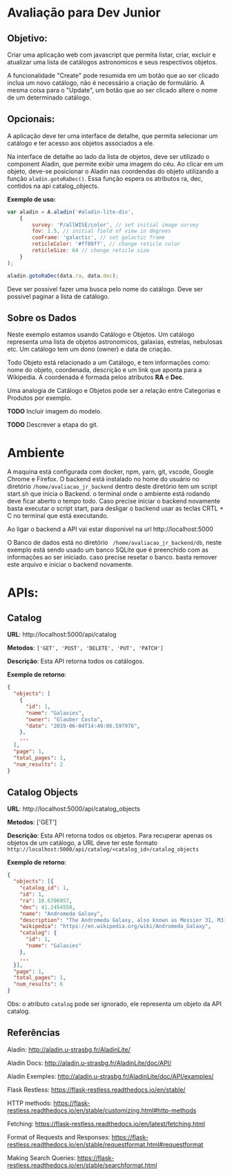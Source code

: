 # Avaliação para Dev Junior 

## Objetivo:
Criar uma aplicação web com javascript que permita listar, criar, excluir e atualizar uma lista de catálogos astronomicos e seus respectivos objetos.

A funcionalidade "Create" pode resumida em um botão que ao ser clicado inclua um novo catálogo, não é necessário a criação de formulário. A mesma coisa para o "Update", um botão que ao ser clicado altere o nome de um determinado catálogo.

## Opcionais:
A aplicação deve ter uma interface de detalhe, que permita selecionar um catálogo e ter acesso aos objetos associados a ele. 

Na interface de detalhe ao lado da lista de objetos, deve ser utilizado o component Aladin, que permite exibir uma imagem do céu. Ao clicar em um objeto, deve-se posicionar o Aladin nas coordendas do objeto utilizando a função ```aladin.gotoRaDec()```. Essa função espera os atributos ra, dec, contidos na api catalog_objects. 

**Exemplo de uso:**
```javascript
var aladin = A.aladin('#aladin-lite-div',
    {
        survey: 'P/allWISE/color', // set initial image survey
        fov: 1.5, // initial field of view in degrees
        cooFrame: 'galactic', // set galactic frame
        reticleColor: '#ff89ff', // change reticle color
        reticleSize: 64 // change reticle size
    }
);

aladin.gotoRaDec(data.ra, data.dec);
```

Deve ser possivel fazer uma busca pelo nome do catálogo. 
Deve ser possivel paginar a lista de catálogo.


## Sobre os Dados
Neste exemplo estamos usando Catálogo e Objetos. Um catálogo representa uma lista de objetos astronomicos, galaxias, estrelas, nebulosas etc. Um catálogo tem um dono (owner) e data de criação. 

Todo Objeto está relacionado a um Catálogo, e tem informações como: nome do objeto, coordenada, descrição e um link que aponta para a Wikipedia.
A coordenada é formada pelos atributos **RA** e **Dec**. 

Uma analogia de Catálogo e Objetos pode ser a relação entre Categorias e Produtos por exemplo. 

**TODO** Incluir imagem do modelo. 

**TODO** Descrever a etapa do git. 

# Ambiente
A maquina está configurada com docker, npm, yarn, git, vscode, Google Chrome e Firefox. O backend está instalado no home do usuário no diretório ```/home/avaliacao_jr_backend``` dentro deste diretório tem um script start.sh que inicia o Backend. o terminal onde o ambiente está rodando deve ficar aberto o tempo todo. Caso precise iniciar o backend novamente basta executar o script start, para desligar o backend usar as teclas CRTL + C no terminal que está executando. 

Ao ligar o backend a API vai estar disponivel na url http://localhost:5000

O Banco de dados está no diretório ``` /home/avaliacao_jr_backend/db```, neste exemplo está sendo usado um banco SQLite que é preenchido com as informações ao ser iniciado. caso precise resetar o banco. basta remover este arquivo e iniciar o backend novamente. 


# APIs:
## Catalog
**URL**: http://localhost:5000/api/catalog

**Metodos**: ```['GET', 'POST', 'DELETE', 'PUT', 'PATCH']```

**Descrição**: Esta API retorna todos os catálogos.

**Exemplo de retorno**: 

```json
{
  "objects": [
    {
      "id": 1, 
      "name": "Galaxies", 
      "owner": "Glauber Costa",
      "date": "2019-06-04T14:49:06.597976", 
    }, 
    ...
  ], 
  "page": 1, 
  "total_pages": 1,
  "num_results": 2 
}

```

## Catalog Objects
**URL**: http://localhost:5000/api/catalog_objects

**Metodos**: ['GET']

**Descrição**: Esta API retorna todos os objetos. Para recuperar apenas os objetos de um catálogo, a URL deve ter este formato ```http://localhost:5000/api/catalog/<catalog_id>/catalog_objects```


**Exemplo de retorno**: 
```json
{
  "objects": [{
    "catalog_id": 1,
    "id": 1,
    "ra": 10.6706957,
    "dec": 41.2454558,
    "name": "Andromeda Galaxy",
    "description": "The Andromeda Galaxy, also known as Messier 31, M31, or NGC 224, is a spiral galaxy approximately 780 kiloparsecs (2.5 million light-years) from Earth, and the nearest major galaxy to the Milky Way",		
    "wikipedia": "https://en.wikipedia.org/wiki/Andromeda_Galaxy",
    "catalog": {
      "id": 1,
      "name": "Galaxies"
    },
    ...
  }],
  "page": 1,
  "total_pages": 1,
  "num_results": 6
}

```
Obs: o atributo ```catalog``` pode ser ignorado, ele representa um objeto da API catalog.


## Referências

Aladin: http://aladin.u-strasbg.fr/AladinLite/ 

Aladin Docs: http://aladin.u-strasbg.fr/AladinLite/doc/API/

Aladin Exemples: http://aladin.u-strasbg.fr/AladinLite/doc/API/examples/


Flask Restless: https://flask-restless.readthedocs.io/en/stable/

HTTP methods: https://flask-restless.readthedocs.io/en/stable/customizing.html#http-methods

Fetching: https://flask-restless.readthedocs.io/en/latest/fetching.html

Format of Requests and Responses: https://flask-restless.readthedocs.io/en/stable/requestformat.html#requestformat

Making Search Queries: https://flask-restless.readthedocs.io/en/stable/searchformat.html







